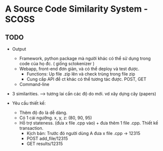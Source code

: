 # A Source Code Similarity System - SCOSS


## TODO
* Output
	* Framework, python package mà người khác có thể sử dụng trong code của họ đc. ( giống sctokenizer )
	* Webapp, front-end đơn giản, và có thể deploy và test được.
		* Functions: Up file .zip lên và check trùng trong file zip
		* Cung cấp API để ct khác có thể tương tác được. POST, GET
	* Command-line 

* 3 similarities. --> tương lai cần các độ do mới. vd xây dựng cây (papers)
* Yêu cầu thiết kế: 
	* Thêm độ đo là dễ dàng.
	* Có 1 cái ngưỡng. x, y, z: (80, 90, 95)  
	* Hỗ trợ stateness. (đưa x file .cpp vào) + đưa thêm 1 file .cpp. Thiết kế transaction.
		* Kịch bản: Trước đó người dùng A đưa x file .cpp -> 12315
		* POST add_file/12315
		* GET results/12315
